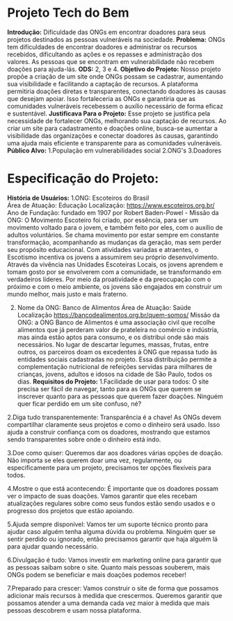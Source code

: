 # Projeto Tech do Bem

**Introdução:**
Dificuldade das ONGs em encontrar doadores para seus projetos destinados as pessoas vulneráveis na sociedade.
**Problema:**
ONGs tem dificuldades de encontrar doadores e administrar os recursos recebidos, dificultando as ações e os repasses e administração dos valores. As pessoas que se encontram em vulnerabilidade não recebem doações para ajuda-lás.
**ODS:**
2, 3 e 4.
**Objetivo do Projeto:**
Nosso projeto propõe a criação de um site onde ONGs possam se cadastrar, aumentando sua visibilidade e facilitando a captação de recursos. A plataforma permitiria doações diretas e transparentes, conectando doadores às causas que desejam apoiar. Isso fortaleceria as ONGs e garantiria que as comunidades vulneráveis recebessem o auxílio necessário de forma eficaz e sustentável.
**Justificava Para o Projeto:**
Esse projeto se justifica pela necessidade de fortalecer ONGs, melhorando sua captação de recursos. Ao criar um site para cadastramento e doações online, busca-se aumentar a visibilidade das organizações e conectar doadores às causas, garantindo uma ajuda mais eficiente e transparente para as comunidades vulneráveis.
**Público Alvo:**
1.População em vulnerabilidades social
2.ONG's
3.Doadores

# Especificação do Projeto:

**História de Usuários:**
1.ONG: Escoteiros do Brasil  
Área de Atuação: Educação 
Localização: https://www.escoteiros.org.br/ 
Ano de Fundação: fundado em 1907 por Robert Baden-Powel - Missão da ONG: O Movimento Escoteiro foi criado, por essência, para ser um movimento voltado para o jovem, e também feito por eles, com o auxílio de adultos 
voluntários. Se chama movimento por estar sempre em constante transformação, 
acompanhando as mudanças da geração, mas sem perder seu propósito educacional. 
Com atividades variadas e atraentes, o Escotismo incentiva os jovens a assumirem seu 
próprio desenvolvimento. Através da vivência nas Unidades Escoteiras Locais, os 
jovens aprendem e tomam gosto por se envolverem com a comunidade, se 
transformando em verdadeiros líderes. Por meio da proatividade e da preocupação com 
o próximo e com o meio ambiente, os jovens são engajados em construir um mundo 
melhor, mais justo e mais fraterno. 

2.  Nome da ONG: Banco de Alimentos
Área de Atuação: Saúde
Localização https://bancodealimentos.org.br/quem-somos/
Missão da ONG: a ONG Banco de Alimentos é uma associação civil que recolhe 
alimentos que já perderam valor de prateleira no comércio e indústria, mas ainda estão 
aptos para consumo, e os distribui onde são mais necessários. No lugar de descartar 
legumes, massas, frutas, entre outros, os parceiros doam os excedentes à ONG que 
repassa tudo às entidades sociais cadastradas no projeto. Essa distribuição permite a 
complementação nutricional de refeições servidas para milhares de crianças, jovens, 
adultos e idosos na cidade de São Paulo, todos os dias.
**Requisitos do Projeto:**
1.Facilidade de usar para todos: O site precisa ser fácil de navegar, tanto para as ONGs que querem se inscrever quanto para as pessoas que querem fazer doações. Ninguém quer ficar perdido em um site confuso, né?

2.Diga tudo transparentemente: Transparência é a chave! As ONGs devem compartilhar claramente seus projetos e como o dinheiro será usado. Isso ajuda a construir confiança com os doadores, mostrando que estamos sendo transparentes sobre onde o dinheiro está indo.

3.Doe como quiser: Queremos dar aos doadores várias opções de doação. Não importa se eles querem doar uma vez, regularmente, ou especificamente para um projeto, precisamos ter opções flexíveis para todos.

4.Mostre o que está acontecendo: É importante que os doadores possam ver o impacto de suas doações. Vamos garantir que eles recebam atualizações regulares sobre como seus fundos estão sendo usados e o progresso dos projetos que estão apoiando.

5.Ajuda sempre disponível: Vamos ter um suporte técnico pronto para ajudar caso alguém tenha alguma dúvida ou problema. Ninguém quer se sentir perdido ou ignorado, então precisamos garantir que haja alguém lá para ajudar quando necessário.

6.Divulgação é tudo: Vamos investir em marketing online para garantir que as pessoas saibam sobre o site. Quanto mais pessoas souberem, mais ONGs podem se beneficiar e mais doações podemos receber!

7.Preparado para crescer: Vamos construir o site de forma que possamos adicionar mais recursos à medida que crescermos. Queremos garantir que possamos atender a uma demanda cada vez maior à medida que mais pessoas descobrem e usam nossa plataforma.
